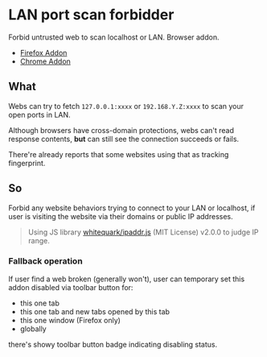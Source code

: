 # LAN port scan forbidder

Forbid untrusted web to scan localhost or LAN. Browser addon.

- [Firefox Addon](https://addons.mozilla.org/firefox/addon/lan-port-scan-forbidder/)
- [Chrome Addon](https://chrome.google.com/webstore/detail/lapppchpconamefemlnjdebbcpbncafl)

## What

Webs can try to fetch `127.0.0.1:xxxx` or `192.168.Y.Z:xxxx` to scan your open ports in LAN.

Although browsers have cross-domain protections, webs can't read response contents, **but** can still see the connection succeeds or fails.

There're already reports that some websites using that as tracking fingerprint.

## So

Forbid any website behaviors trying to connect to your LAN or localhost, if user is visiting the website via their domains or public IP addresses.

> Using JS library [whitequark/ipaddr.js](https://github.com/whitequark/ipaddr.js) (MIT License) v2.0.0 to judge IP range.

### Fallback operation

If user find a web broken (generally won't), user can temporary set this addon disabled via toolbar button for:

- this one tab
- this one tab and new tabs opened by this tab
- this one window (Firefox only)
- globally

there's showy toolbar button badge indicating disabling status.
